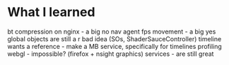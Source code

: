 # What I learned

bt compression on nginx - a big no
nav agent fps movement - a big yes
global objects are still a r bad idea (SOs, ShaderSauceController)
timeline wants a reference - make a MB service, specifically for timelines
profiling webgl - impossible? (firefox + nsight graphics)
services - are still great